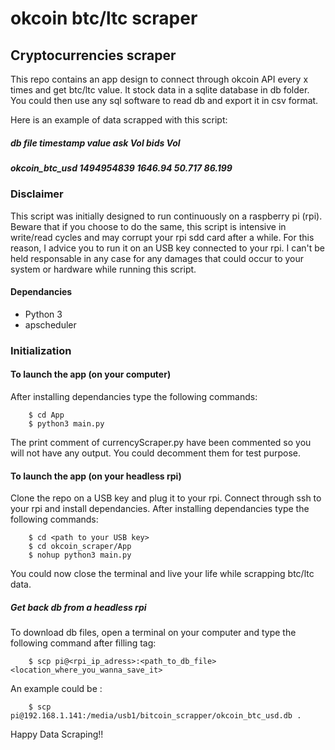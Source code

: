 # okcoin btc/ltc scraper
## Cryptocurrencies scraper

This repo contains an app design to connect through okcoin API every x times and get btc/ltc value.
It stock data in a sqlite database in db folder. You could then use any sql software to read db and export it in csv format.

Here is an example of data scrapped with this script:

##### db file	       timestamp  value   ask Vol  bids Vol
##### okcoin_btc_usd 1494954839 1646.94 50.717   86.199

### Disclaimer
This script was initially designed to run continuously on a raspberry pi (rpi). 
Beware that if you choose to do the same, this script is intensive in write/read cycles and may corrupt your rpi sdd card after a while. For this reason, I advice you to run it on an USB key connected to your rpi. 
I can't be held responsable in any case for any damages that could occur to your system or hardware while running this script.

#### Dependancies
- Python 3
- apscheduler


### Initialization

#### To launch the app (on your computer)
After installing dependancies type the following commands:

		$ cd App
		$ python3 main.py

The print comment of currencyScraper.py have been commented so you will not have any output.
You could decomment them for test purpose.

#### To launch the app (on your headless rpi)
Clone the repo on a USB key and plug it to your rpi. Connect through ssh to your rpi and install dependancies.
After installing dependancies type the following commands:

		$ cd <path to your USB key>
		$ cd okcoin_scraper/App
		$ nohup python3 main.py

You could now close the terminal and live your life while scrapping btc/ltc data.

##### Get back db from a headless rpi

To download db files, open a terminal on your computer and type the following command after filling <variable> tag:

		$ scp pi@<rpi_ip_adress>:<path_to_db_file> <location_where_you_wanna_save_it> 

An example could be :

		$ scp pi@192.168.1.141:/media/usb1/bitcoin_scrapper/okcoin_btc_usd.db .


Happy Data Scraping!!


